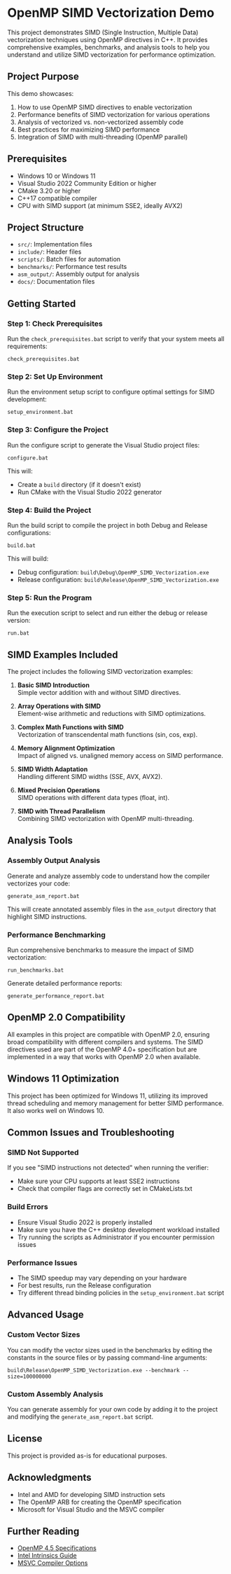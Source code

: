 # OpenMP SIMD Vectorization Demo

This project demonstrates SIMD (Single Instruction, Multiple Data) vectorization techniques using OpenMP directives in C++. It provides comprehensive examples, benchmarks, and analysis tools to help you understand and utilize SIMD vectorization for performance optimization.

## Project Purpose

This demo showcases:

1. How to use OpenMP SIMD directives to enable vectorization
2. Performance benefits of SIMD vectorization for various operations
3. Analysis of vectorized vs. non-vectorized assembly code
4. Best practices for maximizing SIMD performance
5. Integration of SIMD with multi-threading (OpenMP parallel)

## Prerequisites

- Windows 10 or Windows 11
- Visual Studio 2022 Community Edition or higher
- CMake 3.20 or higher
- C++17 compatible compiler
- CPU with SIMD support (at minimum SSE2, ideally AVX2)

## Project Structure

- `src/`: Implementation files
- `include/`: Header files
- `scripts/`: Batch files for automation
- `benchmarks/`: Performance test results
- `asm_output/`: Assembly output for analysis
- `docs/`: Documentation files

## Getting Started

### Step 1: Check Prerequisites

Run the `check_prerequisites.bat` script to verify that your system meets all requirements:

```
check_prerequisites.bat
```

### Step 2: Set Up Environment

Run the environment setup script to configure optimal settings for SIMD development:

```
setup_environment.bat
```

### Step 3: Configure the Project

Run the configure script to generate the Visual Studio project files:

```
configure.bat
```

This will:
- Create a `build` directory (if it doesn't exist)
- Run CMake with the Visual Studio 2022 generator

### Step 4: Build the Project

Run the build script to compile the project in both Debug and Release configurations:

```
build.bat
```

This will build:
- Debug configuration: `build\Debug\OpenMP_SIMD_Vectorization.exe`
- Release configuration: `build\Release\OpenMP_SIMD_Vectorization.exe`

### Step 5: Run the Program

Run the execution script to select and run either the debug or release version:

```
run.bat
```

## SIMD Examples Included

The project includes the following SIMD vectorization examples:

1. **Basic SIMD Introduction**  
   Simple vector addition with and without SIMD directives.

2. **Array Operations with SIMD**  
   Element-wise arithmetic and reductions with SIMD optimizations.

3. **Complex Math Functions with SIMD**  
   Vectorization of transcendental math functions (sin, cos, exp).

4. **Memory Alignment Optimization**  
   Impact of aligned vs. unaligned memory access on SIMD performance.

5. **SIMD Width Adaptation**  
   Handling different SIMD widths (SSE, AVX, AVX2).

6. **Mixed Precision Operations**  
   SIMD operations with different data types (float, int).

7. **SIMD with Thread Parallelism**  
   Combining SIMD vectorization with OpenMP multi-threading.

## Analysis Tools

### Assembly Output Analysis

Generate and analyze assembly code to understand how the compiler vectorizes your code:

```
generate_asm_report.bat
```

This will create annotated assembly files in the `asm_output` directory that highlight SIMD instructions.

### Performance Benchmarking

Run comprehensive benchmarks to measure the impact of SIMD vectorization:

```
run_benchmarks.bat
```

Generate detailed performance reports:

```
generate_performance_report.bat
```

## OpenMP 2.0 Compatibility

All examples in this project are compatible with OpenMP 2.0, ensuring broad compatibility with different compilers and systems. The SIMD directives used are part of the OpenMP 4.0+ specification but are implemented in a way that works with OpenMP 2.0 when available.

## Windows 11 Optimization

This project has been optimized for Windows 11, utilizing its improved thread scheduling and memory management for better SIMD performance. It also works well on Windows 10.

## Common Issues and Troubleshooting

### SIMD Not Supported

If you see "SIMD instructions not detected" when running the verifier:

- Make sure your CPU supports at least SSE2 instructions
- Check that compiler flags are correctly set in CMakeLists.txt

### Build Errors

- Ensure Visual Studio 2022 is properly installed
- Make sure you have the C++ desktop development workload installed
- Try running the scripts as Administrator if you encounter permission issues

### Performance Issues

- The SIMD speedup may vary depending on your hardware
- For best results, run the Release configuration
- Try different thread binding policies in the `setup_environment.bat` script

## Advanced Usage

### Custom Vector Sizes

You can modify the vector sizes used in the benchmarks by editing the constants in the source files or by passing command-line arguments:

```
build\Release\OpenMP_SIMD_Vectorization.exe --benchmark --size=100000000
```

### Custom Assembly Analysis

You can generate assembly for your own code by adding it to the project and modifying the `generate_asm_report.bat` script.

## License

This project is provided as-is for educational purposes.

## Acknowledgments

- Intel and AMD for developing SIMD instruction sets
- The OpenMP ARB for creating the OpenMP specification
- Microsoft for Visual Studio and the MSVC compiler

## Further Reading

- [OpenMP 4.5 Specifications](https://www.openmp.org/specifications/)
- [Intel Intrinsics Guide](https://software.intel.com/sites/landingpage/IntrinsicsGuide/)
- [MSVC Compiler Options](https://docs.microsoft.com/en-us/cpp/build/reference/compiler-options-listed-alphabetically)